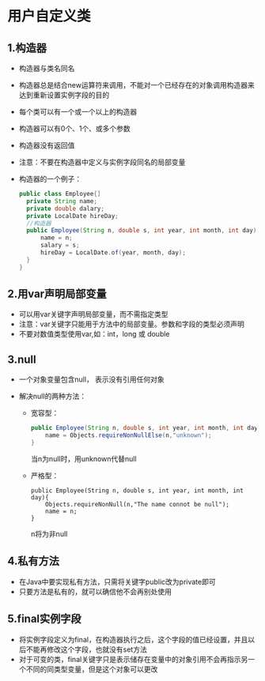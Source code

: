 # 用户自定义类

## 1.构造器

- 构造器与类名同名

- 构造器总是结合new运算符来调用，不能对一个已经存在的对象调用构造器来达到重新设置实例字段的目的

- 每个类可以有一个或一个以上的构造器

- 构造器可以有0个、1个、或多个参数

- 构造器没有返回值

- 注意：不要在构造器中定义与实例字段同名的局部变量

- 构造器的一个例子：

  ```java
  public class Employee{]
  	private String name;
  	private double dalary;
  	private LocalDate hireDay;
  	//构造器
  	public Employee(String n, double s, int year, int month, int day){
  		name = n;
  		salary = s;
  		hireDay = LocalDate.of(year, month, day);
  	}
  }
  ```

## 2.用var声明局部变量

- 可以用var关键字声明局部变量，而不需指定类型
- 注意：var关键字只能用于方法中的局部变量。参数和字段的类型必须声明
- 不要对数值类型使用var,如：int，long 或 double

## 3.null

- 一个对象变量包含null， 表示没有引用任何对象

- 解决null的两种方法：

  - 宽容型：

    ```java
    public Employee(String n, double s, int year, int month, int day){
    	name = Objects.requireNonNullElse(n,"unknown");
    }
    ```

    当n为null时，用unknown代替null

  - 严格型：

     

    ```
    public Employee(String n, double s, int year, int month, int day){
    	Objects.requireNonNull(n,"The name connot be null");
    	name = n;
    }
    ```

    n将为非null

## 4.私有方法

- 在Java中要实现私有方法，只需将关键字public改为private即可
- 只要方法是私有的，就可以确信他不会再别处使用

## 5.final实例字段

- 将实例字段定义为final，在构造器执行之后，这个字段的值已经设置，并且以后不能再修改这个字段，也就没有set方法
- 对于可变的类，final关键字只是表示储存在变量中的对象引用不会再指示另一个不同的同类型变量，但是这个对象可以更改

